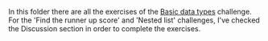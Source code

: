 In this folder there are all the exercises of the [Basic data types](https://www.hackerrank.com/domains/python?filters%5Bsubdomains%5D%5B%5D=py-basic-data-types) challenge.<br>
For the 'Find the runner up score' and 'Nested list' challenges, I've checked the Discussion section in order to complete the exercises.<br>

